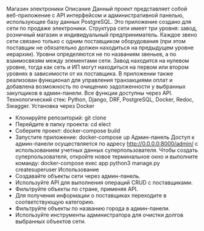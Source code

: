 Магазин электроники
Описание
Данный проект представляет собой веб-приложение с API интерфейсом и административной панелью, использующее базу данных PostgreSQL. Это приложение создано для сети по продаже электроники. Структура сети имеет три уровня: завод, розничный магазин и индивидуальный предприниматель. Каждое звено сети связано только с одним поставщиком оборудования (при этом поставщик не обязательно должен находиться на предыдущем уровне иерархии). Уровни определяются не по названиям звеньев, а по взаимосвязям между элементами сети. Завод находится на нулевом уровне, тогда как сеть и ИП могут находиться на первом или втором уровнях в зависимости от их поставщика. В приложении также реализован функционал для управления транзакциями оплат и добавлена возможность по очищению задолженности у выбранных закупщиков в админ-панели.
Все функции доступны через API. 
Технологический стек: Python, Django, DRF, PostgreSQL, Docker, Redoc, Swagger.
Установка через Docker
- Клонируйте репозиторий:
git clone
- Перейдите в папку проекта:
cd elect
- Соберите проект:
docker-compose build
- Запустите приложение:
docker-compose up
Админ-панель
Доступ к админ-панели осуществляется по адресу http://0.0.0.0:8000/admin/ с использованием учетных данных суперпользователя. Чтобы создать суперпользователя, откройте новое терминальное окно и выполните команду:
docker-compose exec app python3 manage.py createsuperuser
Использование
- Создавайте объекты сети через админ-панель.
- Используйте API для выполнения операций CRUD с поставщиками.
- Фильтруйте объекты по стране, применяя API.
- Для получения информации о поставщиках переходите в соответствующую категорию.
- Фильтруйте объекты по названию города в админ-панели.
- Используйте инструменты администратора для очистки долгов выбранных объектов сети.
